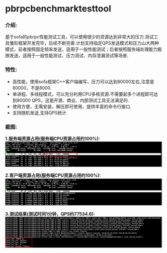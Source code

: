 pbrpcbenchmarktesttool
=====================

### 介绍:
基于sofa的pbrpc性能测试工具，可以使用很少的资源达到非常大的压力.测试工具雏形框架开发完毕，后续不断完善.计划支持指定QPS发送模式和压力山大两种模式，前者按照固定频率发送，适用于一般性能测试；后者按照服务端处理能力极限发送，适用于一般性能测试、压力测试、内存泄漏测试等场景.

### 特性:
* 高性能，使用sofa框架C++客户端编写，压力可以达到80000左右,注意是80000，不是8000.
* 单进程、多线程模式，可以充分利用CPU多核资源.不需要起多个进程即可达到80000 QPS，这是开源、商业、内部测试工具无法满足的.
* 使用方便，无需安装，解压即可使用，提供丰富的命令行接口.
* 支持随机发送,支持QPS统计.


### 截图:    
**1.服务端资源占用(服务端CPU资源占用约100%):**
![image](screenshot/001server_resource.png)

**2.客户端资源占用(服务端CPU资源占用约100%):**
![image](screenshot/002client_resource.jpg)     

**3.测试结果(测试时间1分钟，QPS约77534.6):**
![image](screenshot/003client_result.png)  

